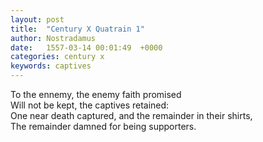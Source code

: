 ```yaml
---
layout: post
title:  "Century X Quatrain 1"
author: Nostradamus
date:   1557-03-14 00:01:49  +0000
categories: century x
keywords: captives
---
```

To the ennemy, the enemy faith promised  
Will not be kept, the captives retained:  
One near death captured, and the remainder in their shirts,  
The remainder damned for being supporters.